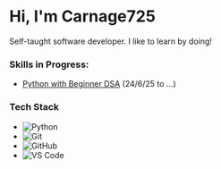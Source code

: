 # Hi, I'm Carnage725
Self-taught software developer. 
I like to learn by doing!

### Skills in Progress:
- [Python with Beginner DSA](https://www.codechef.com/roadmap/python-dsa) (24/6/25 to ...)

### Tech Stack
- ![Python](https://img.shields.io/badge/-Python-black?style=flat-square&logo=python)
- ![Git](https://img.shields.io/badge/-Git-black?style=flat-square&logo=git)
- ![GitHub](https://img.shields.io/badge/-GitHub-black?style=flat-square&logo=github)
- ![VS Code](https://img.shields.io/badge/-VS%20Code-black?style=flat-square&logo=visual-studio-code)

